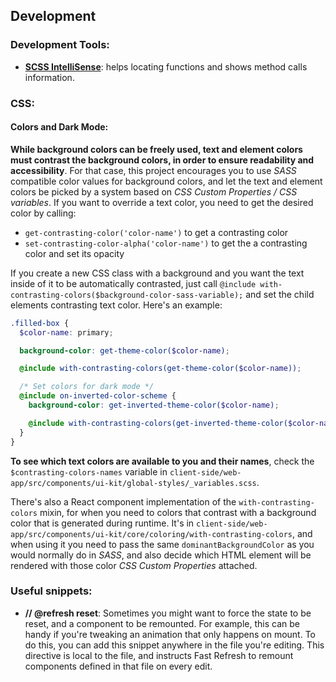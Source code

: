## Development

### Development Tools:

- **[SCSS IntelliSense](https://marketplace.visualstudio.com/items?itemName=mrmlnc.vscode-scss)**: helps locating functions and shows method calls information.

### CSS:

#### Colors and Dark Mode:

**While background colors can be freely used, text and element colors must contrast the background colors, in order to ensure readability and accessibility**. For that case, this project encourages you to use _SASS_ compatible color values for background colors, and let the text and element colors be picked by a system based on _CSS Custom Properties / CSS variables_. If you want to override a text color, you need to get the desired color by calling:

- `get-contrasting-color('color-name')` to get a contrasting color
- `set-contrasting-color-alpha('color-name')` to get the a contrasting color and set its opacity

If you create a new CSS class with a background and you want the text inside of it to be automatically contrasted, just call `@include with-contrasting-colors($background-color-sass-variable);` and set the child elements contrasting text color. Here's an example:

```scss
.filled-box {
  $color-name: primary;

  background-color: get-theme-color($color-name);

  @include with-contrasting-colors(get-theme-color($color-name));

  /* Set colors for dark mode */
  @include on-inverted-color-scheme {
    background-color: get-inverted-theme-color($color-name);

    @include with-contrasting-colors(get-inverted-theme-color($color-name));
  }
}
```

**To see which text colors are available to you and their names**, check the `$contrasting-colors-names` variable in `client-side/web-app/src/components/ui-kit/global-styles/_variables.scss`.

There's also a React component implementation of the `with-contrasting-colors` mixin, for when you need to colors that contrast with a background color that is generated during runtime. It's in `client-side/web-app/src/components/ui-kit/core/coloring/with-contrasting-colors`, and when using it you need to pass the same `dominantBackgroundColor` as you would normally do in _SASS_, and also decide which HTML element will be rendered with those color _CSS Custom Properties_ attached.

### Useful snippets:

- **// @refresh reset**: Sometimes you might want to force the state to be reset, and a component to be remounted. For example, this can be handy if you're tweaking an animation that only happens on mount. To do this, you can add this snippet anywhere in the file you're editing. This directive is local to the file, and instructs Fast Refresh to remount components defined in that file on every edit.
